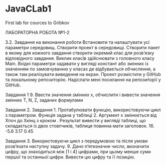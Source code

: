 # JavaCLab1

First lab for cources to Gribkov

ЛАБОРАТОРНА РОБОТА №1-2

3.2. Завдання на виконання роботи
Встановити та налаштувати усі параметри середовищ.
Створити проект в середовищі. Створити пакет в якому для кожного завдання створити окремий клас для розв’язку відповідного завдання. Виклик класів здійснювати з головного класу Main. Вхідні параметри задавати у вигляді констант або змінних із значенням по замовчуванню у  класах де відбувається обчислення, а також там реалізувати виведення на екран. 
Проект розмістити у GitHub та локальному репозиторію. Надіслати мені посилання на репозиторії у GitHub.

Завдання 1 
9. Ввести значення змінних x, обчислити і вивести значення змінних T, N, Z, заданих формулами


Завдання 2.
Завдання 1. Протабулювати функцію, використовуючи цикл з параметром. Функція задана у таблиці 2. Аргумент x змінюється від Хпоч до Хкінц з кроком  . Результат вивести у вигляді таблиці, що складається із двох стовпчиків, таблиця повинна мати заголовок.
16.		 
-5.6	3.17	0.45


Завдання 3.
Використовуючи цикл з передумовою та після умови розв’язати наступну задачу. 
9.	Дано п’ятизначне число, визначити цифру, що знаходиться між [1 і 4] цифрами, при цьому менше суми першої та останньої цифри. Вивести цю цифру та її позицію.
